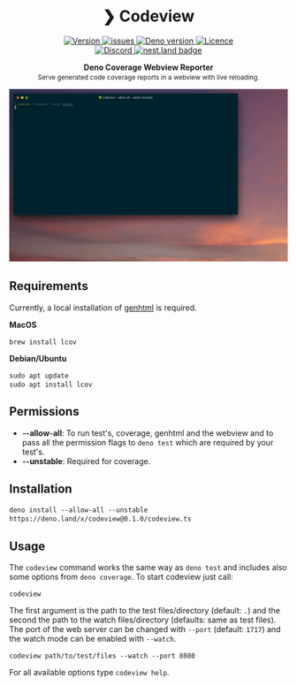 <h1 align="center">❯ Codeview</h1>

<p align="center" class="badges-container">
  <a href="https://github.com/c4spar/deno-codeview/releases">
    <img alt="Version" src="https://img.shields.io/github/v/release/c4spar/deno-codeview?logo=github&color=F86F00" />
  </a>
  <a href="https://github.com/c4spar/deno-codeview/issues">
    <img alt="issues" src="https://img.shields.io/github/issues/c4spar/deno-codeview?label=issues&logo=github">
  </a>
  <a href="https://deno.land/">
    <img alt="Deno version" src="https://img.shields.io/badge/deno-^1.8.0-blue?logo=deno&color=blue" />
  </a>
  <a href="https://github.com/c4spar/deno-codeview/blob/main/LICENSE">
    <img alt="Licence" src="https://img.shields.io/github/license/c4spar/deno-codeview?logo=github" />
  </a>
  <br>
  <a href="https://deno.land/x/codeview">
    <img alt="Discord" src="https://img.shields.io/badge/Published on deno.land-blue?logo=deno&logoColor=959DA6&color=272727" />
  </a>
  <a href="https://nest.land/package/codeview">
    <img src="https://nest.land/badge.svg" alt="nest.land badge">
  </a>
</p>

<p align="center">
  <b>Deno Coverage Webview Reporter</b></br>
  <small>Serve generated code coverage reports in a webview with live reloading.</small>
</p>

<p align="center">
  <img alt="prompt" src="codeview.gif"/>
</p>

## Requirements

Currently, a local installation of
[genhtml](https://linux.die.net/man/1/genhtml) is required.

**MacOS**

```
brew install lcov
```

**Debian/Ubuntu**

```
sudo apt update
sudo apt install lcov
```

## Permissions

- **--allow-all**: To run test's, coverage, genhtml and the webview and to pass all the permission flags to `deno test` which are required by your test's.
- **--unstable**: Required for coverage.

## Installation

```
deno install --allow-all --unstable https://deno.land/x/codeview@0.1.0/codeview.ts
```

## Usage

The `codeview` command works the same way as `deno test` and includes also some
options from `deno coverage`. To start codeview just call:

```
codeview
```

The first argument is the path to the test files/directory (default: `.`) and
the second the path to the watch files/directory (defaults: same as test files).
The port of the web server can be changed with `--port` (default: `1717`) and
the watch mode can be enabled with `--watch`.

```
codeview path/to/test/files --watch --port 8080
```

For all available options type `codeview help`.
